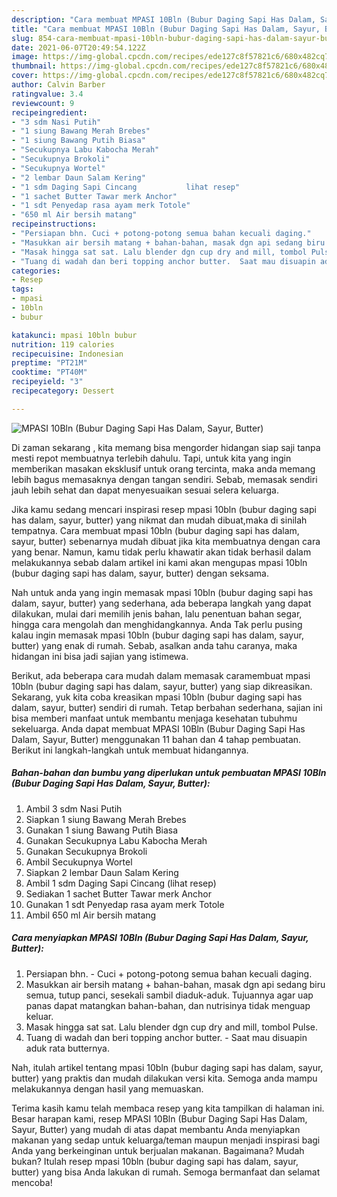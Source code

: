 ```yaml
---
description: "Cara membuat MPASI 10Bln (Bubur Daging Sapi Has Dalam, Sayur, Butter) Sederhana dan Mudah Dibuat"
title: "Cara membuat MPASI 10Bln (Bubur Daging Sapi Has Dalam, Sayur, Butter) Sederhana dan Mudah Dibuat"
slug: 854-cara-membuat-mpasi-10bln-bubur-daging-sapi-has-dalam-sayur-butter-sederhana-dan-mudah-dibuat
date: 2021-06-07T20:49:54.122Z
image: https://img-global.cpcdn.com/recipes/ede127c8f57821c6/680x482cq70/mpasi-10bln-bubur-daging-sapi-has-dalam-sayur-butter-foto-resep-utama.jpg
thumbnail: https://img-global.cpcdn.com/recipes/ede127c8f57821c6/680x482cq70/mpasi-10bln-bubur-daging-sapi-has-dalam-sayur-butter-foto-resep-utama.jpg
cover: https://img-global.cpcdn.com/recipes/ede127c8f57821c6/680x482cq70/mpasi-10bln-bubur-daging-sapi-has-dalam-sayur-butter-foto-resep-utama.jpg
author: Calvin Barber
ratingvalue: 3.4
reviewcount: 9
recipeingredient:
- "3 sdm Nasi Putih"
- "1 siung Bawang Merah Brebes"
- "1 siung Bawang Putih Biasa"
- "Secukupnya Labu Kabocha Merah"
- "Secukupnya Brokoli"
- "Secukupnya Wortel"
- "2 lembar Daun Salam Kering"
- "1 sdm Daging Sapi Cincang           lihat resep"
- "1 sachet Butter Tawar merk Anchor"
- "1 sdt Penyedap rasa ayam merk Totole"
- "650 ml Air bersih matang"
recipeinstructions:
- "Persiapan bhn. Cuci + potong-potong semua bahan kecuali daging."
- "Masukkan air bersih matang + bahan-bahan, masak dgn api sedang biru semua, tutup panci, sesekali sambil diaduk-aduk. Tujuannya agar uap panas dapat matangkan bahan-bahan, dan nutrisinya tidak menguap keluar."
- "Masak hingga sat sat. Lalu blender dgn cup dry and mill, tombol Pulse."
- "Tuang di wadah dan beri topping anchor butter.  Saat mau disuapin aduk rata butternya."
categories:
- Resep
tags:
- mpasi
- 10bln
- bubur

katakunci: mpasi 10bln bubur 
nutrition: 119 calories
recipecuisine: Indonesian
preptime: "PT21M"
cooktime: "PT40M"
recipeyield: "3"
recipecategory: Dessert

---
```



![MPASI 10Bln (Bubur Daging Sapi Has Dalam, Sayur, Butter)](https://img-global.cpcdn.com/recipes/ede127c8f57821c6/680x482cq70/mpasi-10bln-bubur-daging-sapi-has-dalam-sayur-butter-foto-resep-utama.jpg)

Di zaman  sekarang , kita memang bisa mengorder hidangan siap saji tanpa mesti repot membuatnya terlebih dahulu. Tapi, untuk kita yang ingin memberikan masakan eksklusif untuk orang tercinta, maka anda memang lebih bagus memasaknya dengan tangan sendiri. Sebab, memasak sendiri jauh lebih sehat dan dapat menyesuaikan sesuai selera keluarga.

Jika kamu sedang mencari inspirasi resep mpasi 10bln (bubur daging sapi has dalam, sayur, butter) yang nikmat dan mudah dibuat,maka di sinilah tempatnya. Cara membuat mpasi 10bln (bubur daging sapi has dalam, sayur, butter)  sebenarnya mudah dibuat jika kita membuatnya dengan cara yang benar. Namun, kamu tidak perlu khawatir akan tidak berhasil dalam melakukannya 
sebab dalam artikel ini kami akan mengupas mpasi 10bln (bubur daging sapi has dalam, sayur, butter) dengan seksama.  



Nah untuk anda yang ingin memasak mpasi 10bln (bubur daging sapi has dalam, sayur, butter) yang sederhana, ada beberapa langkah yang dapat dilakukan, mulai dari memilih jenis bahan, lalu penentuan bahan segar, hingga cara mengolah dan menghidangkannya. Anda Tak perlu pusing kalau ingin memasak mpasi 10bln (bubur daging sapi has dalam, sayur, butter) yang enak di rumah. Sebab, asalkan anda  tahu caranya, maka hidangan ini bisa jadi sajian yang istimewa.

Berikut, ada beberapa cara mudah dalam memasak caramembuat mpasi 10bln (bubur daging sapi has dalam, sayur, butter) yang siap dikreasikan. Sekarang, yuk kita coba kreasikan mpasi 10bln (bubur daging sapi has dalam, sayur, butter) sendiri di rumah. Tetap berbahan sederhana, sajian ini bisa memberi manfaat untuk membantu menjaga kesehatan tubuhmu sekeluarga. Anda dapat membuat MPASI 10Bln (Bubur Daging Sapi Has Dalam, Sayur, Butter) menggunakan 11 bahan dan 4 tahap pembuatan. Berikut ini langkah-langkah untuk membuat hidangannya.

<!--inarticleads1-->

##### Bahan-bahan dan bumbu yang diperlukan untuk pembuatan MPASI 10Bln (Bubur Daging Sapi Has Dalam, Sayur, Butter):

1. Ambil 3 sdm Nasi Putih
1. Siapkan 1 siung Bawang Merah Brebes
1. Gunakan 1 siung Bawang Putih Biasa
1. Gunakan Secukupnya Labu Kabocha Merah
1. Gunakan Secukupnya Brokoli
1. Ambil Secukupnya Wortel
1. Siapkan 2 lembar Daun Salam Kering
1. Ambil 1 sdm Daging Sapi Cincang           (lihat resep)
1. Sediakan 1 sachet Butter Tawar merk Anchor
1. Gunakan 1 sdt Penyedap rasa ayam merk Totole
1. Ambil 650 ml Air bersih matang




<!--inarticleads2-->

##### Cara menyiapkan MPASI 10Bln (Bubur Daging Sapi Has Dalam, Sayur, Butter):

1. Persiapan bhn. - Cuci + potong-potong semua bahan kecuali daging.
1. Masukkan air bersih matang + bahan-bahan, masak dgn api sedang biru semua, tutup panci, sesekali sambil diaduk-aduk. Tujuannya agar uap panas dapat matangkan bahan-bahan, dan nutrisinya tidak menguap keluar.
1. Masak hingga sat sat. Lalu blender dgn cup dry and mill, tombol Pulse.
1. Tuang di wadah dan beri topping anchor butter.  - Saat mau disuapin aduk rata butternya.




Nah, itulah artikel tentang  mpasi 10bln (bubur daging sapi has dalam, sayur, butter)  yang praktis dan mudah dilakukan versi kita. Semoga anda mampu melakukannya dengan hasil yang memuaskan. 

Terima kasih kamu telah membaca resep yang kita tampilkan di halaman ini. Besar harapan kami, resep  MPASI 10Bln (Bubur Daging Sapi Has Dalam, Sayur, Butter) yang mudah di atas dapat membantu Anda menyiapkan makanan yang sedap untuk keluarga/teman maupun menjadi inspirasi bagi Anda yang berkeinginan untuk berjualan makanan. Bagaimana? Mudah bukan? Itulah resep mpasi 10bln (bubur daging sapi has dalam, sayur, butter) yang bisa Anda lakukan di rumah. Semoga bermanfaat dan selamat mencoba!


